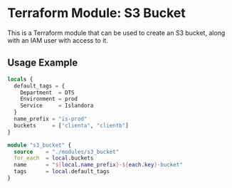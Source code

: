 # Terraform Module: S3 Bucket

This is a Terraform module that can be used to create an S3 bucket, along with
an IAM user with access to it.

## Usage Example

```terraform
locals {  
  default_tags = {
    Department  = DTS
    Environment = prod
    Service     = Islandora
  }
  name_prefix = "is-prod"
  buckets     = ["clienta", "clientb"]
}

module "s3_bucket" {
  source    = "./modules/s3_bucket"
  for_each  = local.buckets
  name      = "${local.name_prefix}-${each.key}-bucket"
  tags      = local.default_tags
}
```
